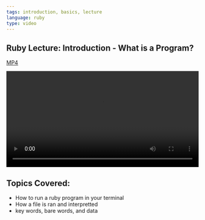 ```yaml
---
tags: introduction, basics, lecture
language: ruby
type: video
---
```


## Ruby Lecture: Introduction - What is a Program?

[MP4](http://flatiron-videos.s3.amazonaws.com/ironboard/ruby/ruby-lecture-what-is-a-program/ruby-lecture-what-is-a-program.mp4)

<video controls width="100%">
  <source src="http://flatiron-videos.s3.amazonaws.com/ironboard/ruby/ruby-lecture-what-is-a-program/ruby-lecture-what-is-a-program.mp4" type="video/mp4" >
    Your browser does not support the video tag. We recommend using Chrome
</video>

## Topics Covered:

* How to run a ruby program in your terminal
* How a file is ran and interpretted
* key words, bare words, and data
